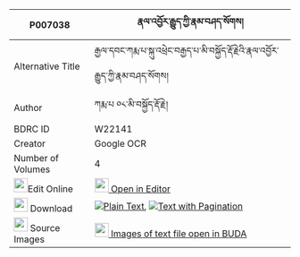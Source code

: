 |P007038|རྣལ་འབྱོར་རྒྱུད་ཀྱི་རྣམ་བཤད་སོགས། 
| --- | --- 
|Alternative Title |རྒྱལ་དབང་ཀརྨ་པ་སྐུ་འཕྲེང་བརྒྱད་པ་མི་བསྐྱོད་རྡོ་རྗེའི་རྣལ་འབྱོར་རྒྱུད་ཀྱི་རྣམ་བཤད་སོགས།
|Author| ཀརྨ་པ ༠༨་མི་བསྐྱོད་རྡོ་རྗེ།
|BDRC ID | W22141
|Creator | Google OCR
|Number of Volumes| 4
|<img width="25" src="https://img.icons8.com/color/25/000000/edit-property.png">Edit Online| [<img width="25" src="https://avatars.githubusercontent.com/u/45091458?s=200&v=4"> Open in Editor](http://editor.openpecha.org/P007038)
|<img width="25" src="https://img.icons8.com/fluent/48/000000/download-2.png"/>  Download | [![](https://img.icons8.com/color/20/000000/txt.png)Plain Text](https://github.com/Openpecha/P007038/releases/download/v1/naljor_gyu_kyi_namshe_sok_plain_P007038.zip), [![](https://img.icons8.com/color/20/000000/txt.png)Text with Pagination](https://github.com/Openpecha/P007038/releases/download/v1/naljor_gyu_kyi_namshe_sok_pages_P007038.zip)
|<img width="25" src="https://img.icons8.com/plasticine/100/000000/pictures-folder.png"/>  Source Images | [<img width="25" src="https://library.bdrc.io/icons/BUDA-small.svg"> Images of text file open in BUDA](https://library.bdrc.io/show/bdr:W22141)